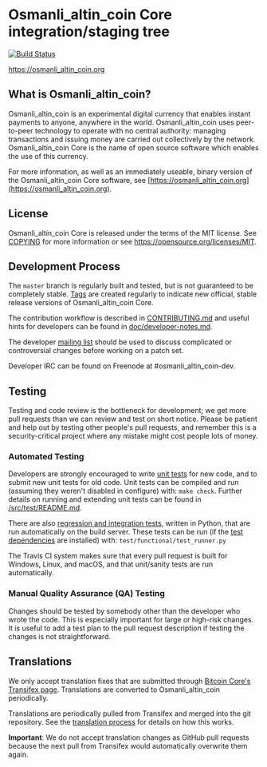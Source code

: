 Osmanli_altin_coin Core integration/staging tree
=====================================

[![Build Status](https://travis-ci.org/osmanli_altin_coin-project/osmanli_altin_coin.svg?branch=master)](https://travis-ci.org/osmanli_altin_coin-project/osmanli_altin_coin)

https://osmanli_altin_coin.org

What is Osmanli_altin_coin?
----------------

Osmanli_altin_coin is an experimental digital currency that enables instant payments to
anyone, anywhere in the world. Osmanli_altin_coin uses peer-to-peer technology to operate
with no central authority: managing transactions and issuing money are carried
out collectively by the network. Osmanli_altin_coin Core is the name of open source
software which enables the use of this currency.

For more information, as well as an immediately useable, binary version of
the Osmanli_altin_coin Core software, see [https://osmanli_altin_coin.org](https://osmanli_altin_coin.org).

License
-------

Osmanli_altin_coin Core is released under the terms of the MIT license. See [COPYING](COPYING) for more
information or see https://opensource.org/licenses/MIT.

Development Process
-------------------

The `master` branch is regularly built and tested, but is not guaranteed to be
completely stable. [Tags](https://github.com/osmanli_altin_coin-project/osmanli_altin_coin/tags) are created
regularly to indicate new official, stable release versions of Osmanli_altin_coin Core.

The contribution workflow is described in [CONTRIBUTING.md](CONTRIBUTING.md)
and useful hints for developers can be found in [doc/developer-notes.md](doc/developer-notes.md).

The developer [mailing list](https://groups.google.com/forum/#!forum/osmanli_altin_coin-dev)
should be used to discuss complicated or controversial changes before working
on a patch set.

Developer IRC can be found on Freenode at #osmanli_altin_coin-dev.

Testing
-------

Testing and code review is the bottleneck for development; we get more pull
requests than we can review and test on short notice. Please be patient and help out by testing
other people's pull requests, and remember this is a security-critical project where any mistake might cost people
lots of money.

### Automated Testing

Developers are strongly encouraged to write [unit tests](src/test/README.md) for new code, and to
submit new unit tests for old code. Unit tests can be compiled and run
(assuming they weren't disabled in configure) with: `make check`. Further details on running
and extending unit tests can be found in [/src/test/README.md](/src/test/README.md).

There are also [regression and integration tests](/test), written
in Python, that are run automatically on the build server.
These tests can be run (if the [test dependencies](/test) are installed) with: `test/functional/test_runner.py`

The Travis CI system makes sure that every pull request is built for Windows, Linux, and macOS, and that unit/sanity tests are run automatically.

### Manual Quality Assurance (QA) Testing

Changes should be tested by somebody other than the developer who wrote the
code. This is especially important for large or high-risk changes. It is useful
to add a test plan to the pull request description if testing the changes is
not straightforward.

Translations
------------

We only accept translation fixes that are submitted through [Bitcoin Core's Transifex page](https://www.transifex.com/projects/p/bitcoin/).
Translations are converted to Osmanli_altin_coin periodically.

Translations are periodically pulled from Transifex and merged into the git repository. See the
[translation process](doc/translation_process.md) for details on how this works.

**Important**: We do not accept translation changes as GitHub pull requests because the next
pull from Transifex would automatically overwrite them again.
